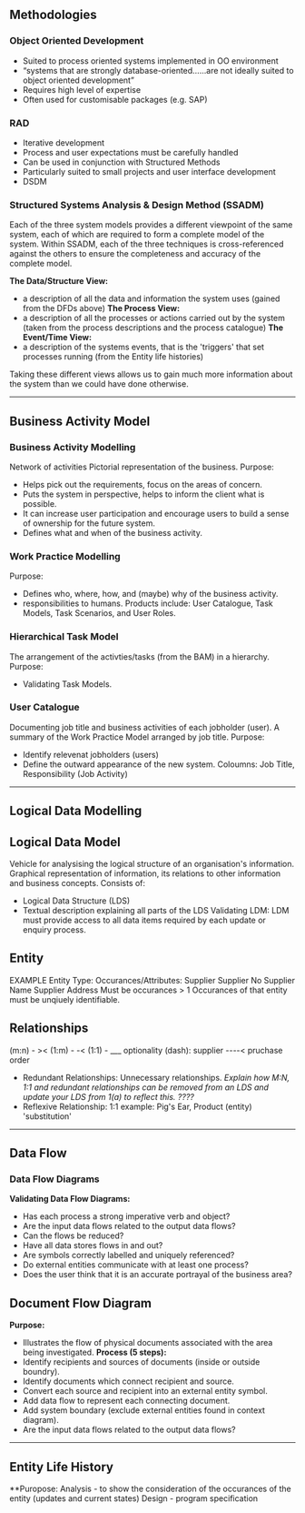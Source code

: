 ## Methodologies
### Object Oriented Development
- Suited to process oriented systems implemented in OO environment
- “systems that are strongly database-oriented……are not ideally suited to object oriented development”
- Requires high level of expertise
- Often used for customisable packages (e.g. SAP)
### RAD
- Iterative development
- Process and user expectations must be carefully handled
- Can be used in conjunction with Structured Methods
- Particularly suited to small projects and user interface development
- DSDM

### Structured Systems Analysis & Design Method (SSADM)
Each of the three system models provides a different viewpoint of the same system, 
each of which are required to form a complete model of the system. 
Within SSADM, each of the three techniques is cross-referenced against the others to ensure the completeness and accuracy 
of the complete model.

**The Data/Structure View:**
- a description of all the data and information the system uses (gained from the DFDs above)
**The Process View:**
- a description of all the processes or actions carried out by the system (taken from the process descriptions and the process catalogue)
**The Event/Time View:**
- a description of the systems events, that is the 'triggers' that set processes running (from the Entity life histories)
  
Taking these different views allows us to gain much more information about the system than we could have done otherwise.
__________________________________________________
## Business Activity Model
### Business Activity Modelling
Network of activities
Pictorial representation of the business.
Purpose:
- Helps pick out the requirements, focus on the areas of concern. 
- Puts the system in perspective, helps to inform the client what is possible.
- It can increase user participation and encourage users to build a sense of ownership for the future system.
- Defines what and when of the business activity.
    
### Work Practice Modelling
Purpose:
- Defines who, where, how, and (maybe) why of the business activity. 
-  responsibilities to humans.
Products include: User Catalogue, Task Models, Task Scenarios, and User Roles.
  
### Hierarchical Task Model
The arrangement of the activties/tasks (from the BAM) in a hierarchy.
Purpose:
- Validating Task Models.
    
### User Catalogue
Documenting job title and business activities of each jobholder (user). A summary of the Work Practice Model arranged by 
job title.
Purpose:
- Identify relevenat jobholders (users)
- Define the outward appearance of the new system.
 Coloumns: Job Title, Responsibility (Job Activity)
   
   
______________________________________________________

## Logical Data Modelling
## Logical Data Model
Vehicle for analysising the logical structure of an organisation's information.
Graphical representation of information, its relations to other information and business concepts.
Consists of:
- Logical Data Structure (LDS)
- Textual description explaining all parts of the LDS
Validating LDM:
LDM must provide access to all data items required by each update or enquiry process.

## Entity
  EXAMPLE
  Entity Type:           Occurances/Attributes:
   Supplier               Supplier No
                          Supplier Name
                          Supplier Address
  Must be occurances > 1
  Occurances of that entity must be unqiuely identifiable.

## Relationships
(m:n) - ><
(1:m) - -<
(1:1) - ___ 
optionality (dash): supplier ----< pruchase order
- Redundant Relationships:
Unnecessary relationships.
*Explain how M:N, 1:1 and redundant relationships can be removed from an LDS and
update your LDS from 1(a) to reflect this. ????*
- Reflexive Relationship:
1:1
example: Pig's Ear, Product (entity) 'substitution'

______________________________________________________

## Data Flow
### Data Flow Diagrams
**Validating Data Flow Diagrams:**
- Has each process a strong imperative verb and object?
- Are the input data flows related to the output data flows?
- Can the flows be reduced?
- Have all data stores flows in and out?
- Are symbols correctly labelled and uniquely referenced?
- Do external entities communicate with at least one process?
- Does the user think that it is an accurate portrayal of the business area?
    
## Document Flow Diagram
**Purpose:**
- Illustrates the flow of physical documents associated with the area being investigated. 
**Process (5 steps):**
- Identify recipients and sources of documents (inside or outside boundry).
- Identify documents which connect recipient and source.
- Convert each source and recipient into an external entity symbol.
- Add data flow to represent each connecting document.
- Add system boundary (exclude external entities found in context diagram).
- Are the input data flows related to the output data flows?
______________________________________________________

## Entity Life History
**Puropose:
 Analysis - to show the consideration of the occurances of the entity (updates and current states)
 Design - program specification
